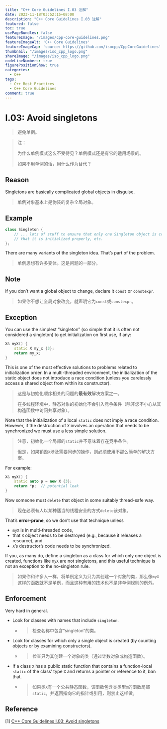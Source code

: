 ```yaml
---
title: "C++ Core Guidelines I.03 注解"
date: 2023-11-18T03:52:15+08:00
description: "C++ Core Guidelines I.03 注解"
featured: false
toc: true
usePageBundles: false
featureImage: "/images/cpp-core-guidelines.png"
featureImageAlt: 'C++ Core Guidelines'
featureImageCap: 'source: https://github.com/isocpp/CppCoreGuidelines'
thumbnail: "/images/iso_cpp_logo.png"
shareImage: "/images/iso_cpp_logo.png"
codeLineNumbers: true
figurePositionShow: true
categories:
  - C++
tags:
  - C++ Best Practices
  - C++ Core Guidelines
comment: true
---
```


# I.03: Avoid singletons

>避免单例。

> 注：
>
> 为什么单例模式这么不受待见？单例模式还是有它的适用场景的。
>
> 如果不用单例的话，用什么作为替代？

## Reason

Singletons are basically complicated global objects in disguise.

>单例对象基本上是伪装的复杂全局对象。

## Example

```c++
class Singleton {
    // ... lots of stuff to ensure that only one Singleton object is created,
    // that it is initialized properly, etc.
};
```

There are many variants of the singleton idea. That’s part of the problem.

>单例思想有许多变体。这是问题的一部分。

## Note

If you don’t want a global object to change, declare it `const` or `constexpr`.

>如果你不想让全局对象改变，就声明它为`const`或`constexpr`。

## Exception

You can use the simplest “singleton” (so simple that it is often not considered a singleton) to get initialization on first use, if any:

```c++
X& myX() {
    static X my_x {3};
    return my_x;
}
```

This is one of the most effective solutions to problems related to initialization order. In a multi-threaded environment, the initialization of the static object does not introduce a race condition (unless you carelessly access a shared object from within its constructor).

>这是与初始化顺序相关的问题的**最有效**解决方案之一。
>
>在多线程环境中，静态对象的初始化不会引入竞争条件（除非您不小心从其构造函数中访问共享对象）。

Note that the initialization of a local `static` does not imply a race condition. However, if the destruction of `X` involves an operation that needs to be synchronized we must use a less simple solution.

> 注意，初始化一个局部的`static`并不意味着存在竞争条件。
>
> 但是，如果销毁`X`涉及需要同步的操作，则必须使用不那么简单的解决方案。

For example:

```c++
X& myX() {
    static auto p = new X {3};
    return *p;  // potential leak
}
```

Now someone must `delete` that object in some suitably thread-safe way.

>现在必须有人以某种适当的线程安全的方式`delete`该对象。

That’s **error-prone**, so we don’t use that technique unless

- `myX` is in multi-threaded code,
- that `X` object needs to be destroyed (e.g., because it releases a resource), and
- `X`’s destructor’s code needs to be synchronized.

If you, as many do, define a singleton as a class for which only one object is created, functions like `myX` are not singletons, and this useful technique is not an exception to the no-singleton rule.

>如果你和许多人一样，将单例定义为只为其创建一个对象的类，那么像`myX`这样的函数就不是单例，而且这种有用的技术也不是非单例规则的例外。

## Enforcement

Very hard in general.

- Look for classes with names that include `singleton`.

  - > 检查名称中包含“singleton”的类。

- Look for classes for which only a single object is created (by counting objects or by examining constructors).

  - > 检查只为其创建一个对象的类（通过计数对象或构造函数）。

- If a class `X` has a public static function that contains a function-local `static` of the class’ type `X` and returns a pointer or reference to it, ban that.

  - > 如果类`X`有一个公共静态函数，该函数包含类类型`X`的函数局部`static`，并返回指向它的指针或引用，则禁止这样做。

## Reference

[1] [C++ Core Guidelines I.03: Avoid singletons](https://isocpp.github.io/CppCoreGuidelines/CppCoreGuidelines#i3-avoid-singletons)
